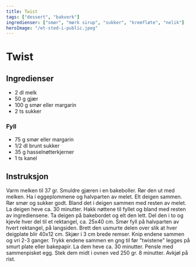 ```yaml
---
title: Twist
tags: ["dessert", "bakverk"]
ingredienser: ["smør", "mørk sirup", "sukker", "kremfløte", "nelik"]
heroImage: "/et-sted-i-public.jpeg"
---
```


# Twist

## Ingredienser

- 2 dl melk
- 50 g gjær
- 100 g smør eller margarin
- 2 ts sukker

### Fyll

- 75 g smør eller margarin
- 1/2 dl brunt sukker
- 35 g hasselnøtterkjerner
- 1 ts kanel

## Instruksjon

Varm melken til 37 gr. Smuldre gjæren i en bakeboller. Rør den ut med melken. Ha i eggeplommene og halvparten av melet. Elt deigen sammen. Rør smør og sukker godt. Bland det i deigen sammen med resten av melet. La deigen heve ca. 30 minutter. Hakk nøttene til fyllet og bland med resten av ingrediensene. Ta deigen på bakebordet og elt den lett. Del den i to og kjevle hver del til et rektangel, ca. 25x40 cm. Smør fyll på halvparten av hvert rektangel, på langsiden. Brett den usmurte delen over slik at hver deigplate blir 40x12 cm. Skjær i 3 cm brede remser. Knip endene sammen og vri 2-3 ganger. Trykk endene sammen en gng til før "twistene" legges på smurt plate eller bakepapir. La dem heve ca. 30 minutter. Pensle med sammenpisket egg. Stek dem midt i ovnen ved 250 gr. 8 minutter. Avkjøl på rist.
